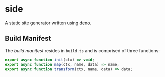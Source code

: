 # side

A static site generator written using [deno](https://deno.land/).

## Build Manifest

The *build manifest* resides in `build.ts` and is comprised of three functions:

```typescript
export async function init(ctx) => void;
export async function map(ctx, name, data) => name;
export async function transform(ctx, name, data) => data;
```
